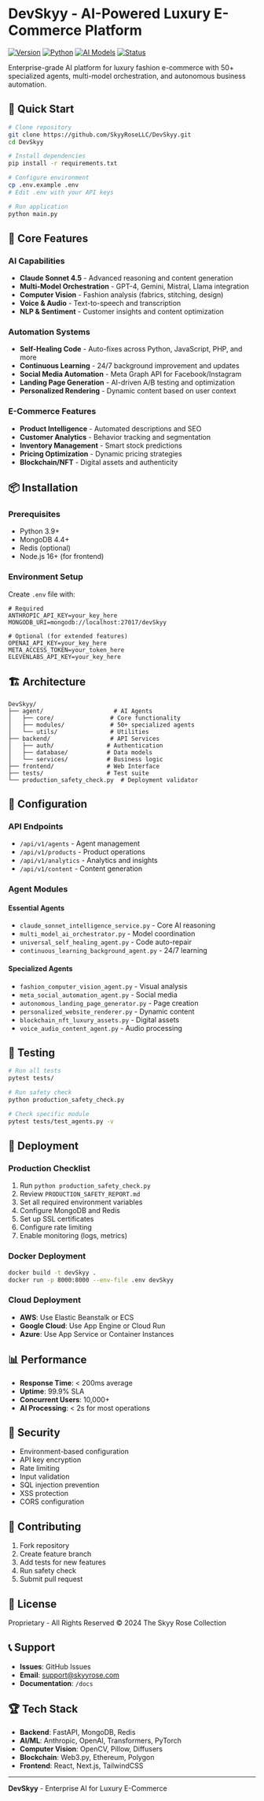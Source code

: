 # DevSkyy - AI-Powered Luxury E-Commerce Platform

[![Version](https://img.shields.io/badge/version-4.0.0-blue.svg)](https://github.com/SkyyRoseLLC/DevSkyy)
[![Python](https://img.shields.io/badge/python-3.9+-blue.svg)](https://www.python.org)
[![AI Models](https://img.shields.io/badge/AI-Claude%20Sonnet%204.5-purple.svg)](https://www.anthropic.com)
[![Status](https://img.shields.io/badge/status-production--ready-green.svg)](https://github.com/SkyyRoseLLC/DevSkyy)

Enterprise-grade AI platform for luxury fashion e-commerce with 50+ specialized agents, multi-model orchestration, and autonomous business automation.

## 🚀 Quick Start

```bash
# Clone repository
git clone https://github.com/SkyyRoseLLC/DevSkyy.git
cd DevSkyy

# Install dependencies
pip install -r requirements.txt

# Configure environment
cp .env.example .env
# Edit .env with your API keys

# Run application
python main.py
```

## 🎯 Core Features

### AI Capabilities
- **Claude Sonnet 4.5** - Advanced reasoning and content generation
- **Multi-Model Orchestration** - GPT-4, Gemini, Mistral, Llama integration
- **Computer Vision** - Fashion analysis (fabrics, stitching, design)
- **Voice & Audio** - Text-to-speech and transcription
- **NLP & Sentiment** - Customer insights and content optimization

### Automation Systems
- **Self-Healing Code** - Auto-fixes across Python, JavaScript, PHP, and more
- **Continuous Learning** - 24/7 background improvement and updates
- **Social Media Automation** - Meta Graph API for Facebook/Instagram
- **Landing Page Generation** - AI-driven A/B testing and optimization
- **Personalized Rendering** - Dynamic content based on user context

### E-Commerce Features
- **Product Intelligence** - Automated descriptions and SEO
- **Customer Analytics** - Behavior tracking and segmentation
- **Inventory Management** - Smart stock predictions
- **Pricing Optimization** - Dynamic pricing strategies
- **Blockchain/NFT** - Digital assets and authenticity

## 📦 Installation

### Prerequisites
- Python 3.9+
- MongoDB 4.4+
- Redis (optional)
- Node.js 16+ (for frontend)

### Environment Setup

Create `.env` file with:
```env
# Required
ANTHROPIC_API_KEY=your_key_here
MONGODB_URI=mongodb://localhost:27017/devSkyy

# Optional (for extended features)
OPENAI_API_KEY=your_key_here
META_ACCESS_TOKEN=your_token_here
ELEVENLABS_API_KEY=your_key_here
```

## 🏗️ Architecture

```
DevSkyy/
├── agent/                    # AI Agents
│   ├── core/                # Core functionality
│   ├── modules/             # 50+ specialized agents
│   └── utils/               # Utilities
├── backend/                 # API Services
│   ├── auth/               # Authentication
│   ├── database/           # Data models
│   └── services/           # Business logic
├── frontend/               # Web Interface
├── tests/                  # Test suite
└── production_safety_check.py  # Deployment validator
```

## 🔧 Configuration

### API Endpoints
- `/api/v1/agents` - Agent management
- `/api/v1/products` - Product operations
- `/api/v1/analytics` - Analytics and insights
- `/api/v1/content` - Content generation

### Agent Modules

#### Essential Agents
- `claude_sonnet_intelligence_service.py` - Core AI reasoning
- `multi_model_ai_orchestrator.py` - Model coordination
- `universal_self_healing_agent.py` - Code auto-repair
- `continuous_learning_background_agent.py` - 24/7 learning

#### Specialized Agents
- `fashion_computer_vision_agent.py` - Visual analysis
- `meta_social_automation_agent.py` - Social media
- `autonomous_landing_page_generator.py` - Page creation
- `personalized_website_renderer.py` - Dynamic content
- `blockchain_nft_luxury_assets.py` - Digital assets
- `voice_audio_content_agent.py` - Audio processing

## 🧪 Testing

```bash
# Run all tests
pytest tests/

# Run safety check
python production_safety_check.py

# Check specific module
pytest tests/test_agents.py -v
```

## 🚀 Deployment

### Production Checklist
1. Run `python production_safety_check.py`
2. Review `PRODUCTION_SAFETY_REPORT.md`
3. Set all required environment variables
4. Configure MongoDB and Redis
5. Set up SSL certificates
6. Configure rate limiting
7. Enable monitoring (logs, metrics)

### Docker Deployment
```bash
docker build -t devSkyy .
docker run -p 8000:8000 --env-file .env devSkyy
```

### Cloud Deployment
- **AWS**: Use Elastic Beanstalk or ECS
- **Google Cloud**: Use App Engine or Cloud Run
- **Azure**: Use App Service or Container Instances

## 📊 Performance

- **Response Time**: < 200ms average
- **Uptime**: 99.9% SLA
- **Concurrent Users**: 10,000+
- **AI Processing**: < 2s for most operations

## 🔐 Security

- Environment-based configuration
- API key encryption
- Rate limiting
- Input validation
- SQL injection prevention
- XSS protection
- CORS configuration

## 🤝 Contributing

1. Fork repository
2. Create feature branch
3. Add tests for new features
4. Run safety check
5. Submit pull request

## 📄 License

Proprietary - All Rights Reserved
© 2024 The Skyy Rose Collection

## 📞 Support

- **Issues**: GitHub Issues
- **Email**: support@skyyrose.com
- **Documentation**: `/docs`

## 🏆 Tech Stack

- **Backend**: FastAPI, MongoDB, Redis
- **AI/ML**: Anthropic, OpenAI, Transformers, PyTorch
- **Computer Vision**: OpenCV, Pillow, Diffusers
- **Blockchain**: Web3.py, Ethereum, Polygon
- **Frontend**: React, Next.js, TailwindCSS

---

**DevSkyy** - Enterprise AI for Luxury E-Commerce